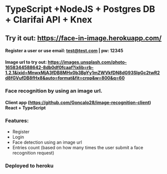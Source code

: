 # TypeScript +NodeJS + Postgres DB + Clarifai API + Knex

## Try it out: https://face-in-image.herokuapp.com/
#### Register a user or use email: test@test.com | pw: 12345
#### Image url to try out: https://images.unsplash.com/photo-1658344588642-8db0df0fcaaf?ixlib=rb-1.2.1&ixid=MnwxMjA3fDB8MHx0b3BpYy1mZWVkfDN8dG93SlpGc2twR2d8fGVufDB8fHx8&auto=format&fit=crop&w=800&q=60

### Face recognition by using an image url.
#### Client app (https://github.com/Goncalo28/image-recognition-client) React + TypeScript

### Features: 
- Register
- Login
- Face detection using an image url
- Entries count (based on how many times the user submit a face recognition request)

### Deployed to heroku
